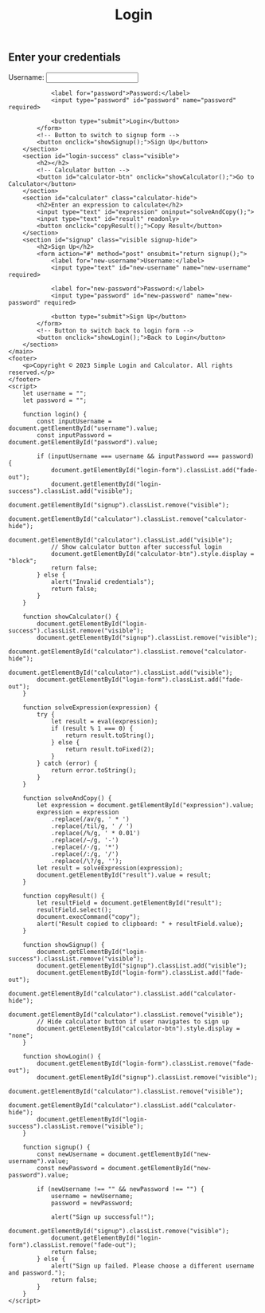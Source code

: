 
<html lang="en">
<head>
    <meta charset="UTF-8">
    <meta name="viewport" content="width=device-width, initial-scale=1.0">
    <title>Login</title>
    <style>
        /* Hide sections initially */
        #login-success,
        #calculator,
        #signup {
            display: none;
        }
    </style>
</head>
<body>
    <header>
        <h1>Login</h1>
    </header>
    <main>
        <section id="login-form">
            <h2>Enter your credentials</h2>
            <form action="#" method="post" onsubmit="return login();">
                <label for="username">Username:</label>
                <input type="text" id="username" name="username" required>

                <label for="password">Password:</label>
                <input type="password" id="password" name="password" required>

                <button type="submit">Login</button>
            </form>
            <!-- Button to switch to signup form -->
            <button onclick="showSignup();">Sign Up</button>
        </section>
        <section id="login-success" class="visible">
            <h2></h2>
            <!-- Calculator button -->
            <button id="calculator-btn" onclick="showCalculator();">Go to Calculator</button>
        </section>
        <section id="calculator" class="calculator-hide">
            <h2>Enter an expression to calculate</h2>
            <input type="text" id="expression" oninput="solveAndCopy();">
            <input type="text" id="result" readonly>
            <button onclick="copyResult();">Copy Result</button>
        </section>
        <section id="signup" class="visible signup-hide">
            <h2>Sign Up</h2>
            <form action="#" method="post" onsubmit="return signup();">
                <label for="new-username">Username:</label>
                <input type="text" id="new-username" name="new-username" required>

                <label for="new-password">Password:</label>
                <input type="password" id="new-password" name="new-password" required>

                <button type="submit">Sign Up</button>
            </form>
            <!-- Button to switch back to login form -->
            <button onclick="showLogin();">Back to Login</button>
        </section>
    </main>
    <footer>
        <p>Copyright © 2023 Simple Login and Calculator. All rights reserved.</p>
    </footer>
    <script>
        let username = "";
        let password = "";

        function login() {
            const inputUsername = document.getElementById("username").value;
            const inputPassword = document.getElementById("password").value;

            if (inputUsername === username && inputPassword === password) {
                document.getElementById("login-form").classList.add("fade-out");
                document.getElementById("login-success").classList.add("visible");
                document.getElementById("signup").classList.remove("visible");
                document.getElementById("calculator").classList.remove("calculator-hide");
                document.getElementById("calculator").classList.add("visible");
                // Show calculator button after successful login
                document.getElementById("calculator-btn").style.display = "block";
                return false;
            } else {
                alert("Invalid credentials");
                return false;
            }
        }

        function showCalculator() {
            document.getElementById("login-success").classList.remove("visible");
            document.getElementById("signup").classList.remove("visible");
            document.getElementById("calculator").classList.remove("calculator-hide");
            document.getElementById("calculator").classList.add("visible");
            document.getElementById("login-form").classList.add("fade-out");
        }

        function solveExpression(expression) {
            try {
                let result = eval(expression);
                if (result % 1 === 0) {
                    return result.toString();
                } else {
                    return result.toFixed(2);
                }
            } catch (error) {
                return error.toString();
            }
        }

        function solveAndCopy() {
            let expression = document.getElementById("expression").value;
            expression = expression
                .replace(/av/g, ' * ')
                .replace(/til/g, ' / ')
                .replace(/%/g, ' * 0.01')
                .replace(/−/g, '-')
                .replace(/⋅/g, '*')
                .replace(/:/g, '/')
                .replace(/\?/g, '');
            let result = solveExpression(expression);
            document.getElementById("result").value = result;
        }

        function copyResult() {
            let resultField = document.getElementById("result");
            resultField.select();
            document.execCommand("copy");
            alert("Result copied to clipboard: " + resultField.value);
        }

        function showSignup() {
            document.getElementById("login-success").classList.remove("visible");
            document.getElementById("signup").classList.add("visible");
            document.getElementById("login-form").classList.add("fade-out");
            document.getElementById("calculator").classList.add("calculator-hide");
            document.getElementById("calculator").classList.remove("visible");
            // Hide calculator button if user navigates to sign up
            document.getElementById("calculator-btn").style.display = "none";
        }

        function showLogin() {
            document.getElementById("login-form").classList.remove("fade-out");
            document.getElementById("signup").classList.remove("visible");
            document.getElementById("calculator").classList.remove("visible");
            document.getElementById("calculator").classList.add("calculator-hide");
            document.getElementById("login-success").classList.remove("visible");
        }

        function signup() {
            const newUsername = document.getElementById("new-username").value;
            const newPassword = document.getElementById("new-password").value;

            if (newUsername !== "" && newPassword !== "") {
                username = newUsername;
                password = newPassword;

                alert("Sign up successful!");
                document.getElementById("signup").classList.remove("visible");
                document.getElementById("login-form").classList.remove("fade-out");
                return false;
            } else {
                alert("Sign up failed. Please choose a different username and password.");
                return false;
            }
        }
    </script>
</body>
</html>
